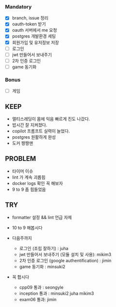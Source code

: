 
### Mandatory
- [x] branch, issue 정리
- [x] oauth-token 받기
- [x] oauth 서버에서 me 요청
- [x] postgres 개발환경 세팅
- [x] 회원가입 및 유저정보 저장
- [ ] 로그인
- [ ] jwt 만들어서 보내주기
- [ ] 2차 인증 로그인
- [ ] game 동기화

### Bonus 
- [ ] 게임

## KEEP
- 멀티스레딩이 몸에 익음 빠르게 진도 나갔다.
- 밥시간 잘 지켜졌다.
- copilot 프롬프트 실력이 늘었다.
- postgres 원활하게 완성
- 도커 짱짱맨

## PROBLEM
- 타이머 이슈
- lint 가 계속 괴롭힘
- docker logs 확인 꼭 해보자
- 9 to 9 좀 힘들었음

## TRY
- formatter 설정 && lint 언급 자제
- 10 to 9 해봅시다
- 다음주까지
    - 로그인 (조립 잘하기) : juha
    - jwt 만들어서 보내주기 (모듈 설치 및 사용): mikim3
    - 2차 인증 로그인 (google authentification) : jimin
    - game 동기화 : minsuki2

- 꼭 합시다
    - cpp09 통과 : seongyle
    - inception 통과 : minsuki2 juha mikim3
    - exam06 통과: jimin